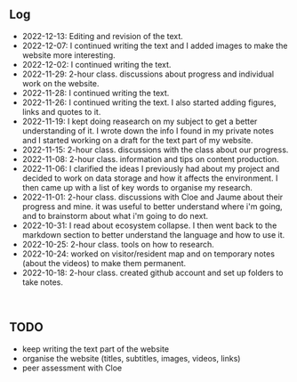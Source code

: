 

## Log

- 2022-12-13: Editing and revision of the text.
- 2022-12-07: I continued writing the text and I added images to make the website more interesting.
- 2022-12-02: I continued writing the text.
- 2022-11-29: 2-hour class. discussions about progress and individual work on the website.
- 2022-11-28: I continued writing the text. 
- 2022-11-26: I continued writing the text. I also started adding figures, links and quotes to it. 
- 2022-11-19: I kept doing reasearch on my subject to get a better understanding of it. I wrote down the info I found in my private notes and I started working on a draft for the text part of my website.
- 2022-11-15: 2-hour class. discussions with the class about our progress.
- 2022-11-08: 2-hour class. information and tips on content production.
- 2022-11-06: I clarified the ideas I previously had about my project and decided to work on data storage and how it affects the environment. I then came up with a list of key words to organise my research.
- 2022-11-01: 2-hour class. discussions with Cloe and Jaume about their progress and mine. it was useful to better understand where i'm going, and to brainstorm about what i'm going to do next. 
- 2022-10-31: I read about ecosystem collapse. I then went back to the markdown section to better understand the language and how to use it.
- 2022-10-25: 2-hour class. tools on how to research.
- 2022-10-24: worked on visitor/resident map and on temporary notes (about the videos) to make them permanent.
- 2022-10-18: 2-hour class. created github account and set up folders to take notes.



<br>

## TODO
- keep writing the text part of the website
- organise the website (titles, subtitles, images, videos, links)
- peer assessment with Cloe
